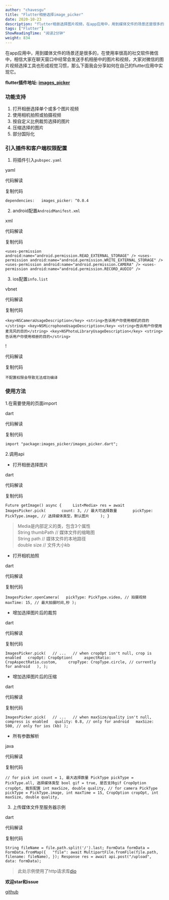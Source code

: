 ```yaml
---
author: "chavesgu"
title: "Flutter相册选择image_picker"
date: 2020-10-23
description: "flutter相册选择图片视频，在app应用中，用到媒体文件的场景还是很多的，在使用率很高的社交软件微信中，"
tags: ["Flutter"]
ShowReadingTime: "阅读2分钟"
weight: 834
---
```

在app应用中，用到媒体文件的场景还是很多的，在使用率很高的社交软件微信中，相信大家在聊天窗口中经常会发送手机相册中的图片和视频，大家对微信的图片视频选择工具也形成视觉习惯，那么下面我会分享如何在自己的flutter应用中实现它。

**flutter插件地址: [images\_picker](https://link.juejin.cn?target=https%3A%2F%2Fpub.flutter-io.cn%2Fpackages%2Fimages_picker "https://pub.flutter-io.cn/packages/images_picker")**

### 功能支持

1.  打开相册选择单个或多个图片视频
2.  使用相机拍照或拍摄视频
3.  按自定义比例裁剪选择的图片
4.  压缩选择的图片
5.  部分国际化

### 引入插件和客户端权限配置

1.  将插件引入`pubspec.yaml`

yaml

 代码解读

复制代码

`dependencies:   images_picker: ^0.0.4`

2.  android配置`AndroidManifest.xml`

xml

 代码解读

复制代码

`<uses-permission android:name="android.permission.READ_EXTERNAL_STORAGE" /> <uses-permission android:name="android.permission.WRITE_EXTERNAL_STORAGE" /> <uses-permission android:name="android.permission.CAMERA" /> <uses-permission android:name="android.permission.RECORD_AUDIO" />`

3.  ios配置`info.list`

vbnet

 代码解读

复制代码

`<key>NSCameraUsageDescription</key> <string>告诉用户你使用相机的目的</string> <key>NSMicrophoneUsageDescription</key> <string>告诉用户你使用麦克风的目的</string> <key>NSPhotoLibraryUsageDescription</key> <string>告诉用户你使用相册的目的</string>`

!

 代码解读

复制代码

`不配置权限会导致无法成功编译`

### 使用方法

1.在需要使用的页面import

dart

 代码解读

复制代码

`import "package:images_picker/images_picker.dart";`

2.调用api

*   打开相册选择图片

dart

 代码解读

复制代码

`Future getImage() async {     List<Media> res = await ImagesPicker.pick(       count: 3, // 最大可选择数量       pickType: PickType.image, // 选择媒体类型，默认图片     ); }`

> Media是内部定义的类，包含3个属性  
> String thumbPath // 媒体文件的缩略图  
> String path // 媒体文件的本地路径  
> double size // 文件大小kb

*   打开相机拍照

dart

 代码解读

复制代码

`ImagesPicker.openCamera(   pickType: PickType.video, // 拍摄视频   maxTime: 15, // 最大拍摄时间,秒 );`

*   增加选择图片后的裁剪

dart

 代码解读

复制代码

`ImagesPicker.pick(   // ...   // when cropOpt isn't null, crop is enabled   cropOpt: CropOption(     aspectRatio: CropAspectRatio.custom,     cropType: CropType.circle, // currently for android   ), );`

*   增加选择图片后的压缩

dart

 代码解读

复制代码

`ImagesPicker.pick(   // ...   // when maxSize/quality isn't null, compress is enabled   quality: 0.8, // only for android   maxSize: 500, // only for ios (kb) );`

*   所有参数解析

java

 代码解读

复制代码

`// for pick int count = 1, 最大选择数量 PickType pickType = PickType.all, 选择媒体类型 bool gif = true, 是否支持gif CropOption cropOpt, 裁剪配置 int maxSize, double quality, // for camera PickType pickType = PickType.image, int maxTime = 15, CropOption cropOpt, int maxSize, double quality,`

3.  上传媒体文件至服务器示例

dart

 代码解读

复制代码

`String fileName = file.path.split('/').last; FormData formData = FormData.fromMap({   "file": await MultipartFile.fromFile(file.path, filename: fileName), }); Response res = await api.post("/upload", data: formData);`

> 此处示例使用了http请求库[dio](https://link.juejin.cn?target=https%3A%2F%2Fpub.flutter-io.cn%2Fpackages%2Fdio "https://pub.flutter-io.cn/packages/dio")

**欢迎star和issue**

[github](https://link.juejin.cn?target=https%3A%2F%2Fgithub.com%2Fchavesgu%2Fimages_picker "https://github.com/chavesgu/images_picker")